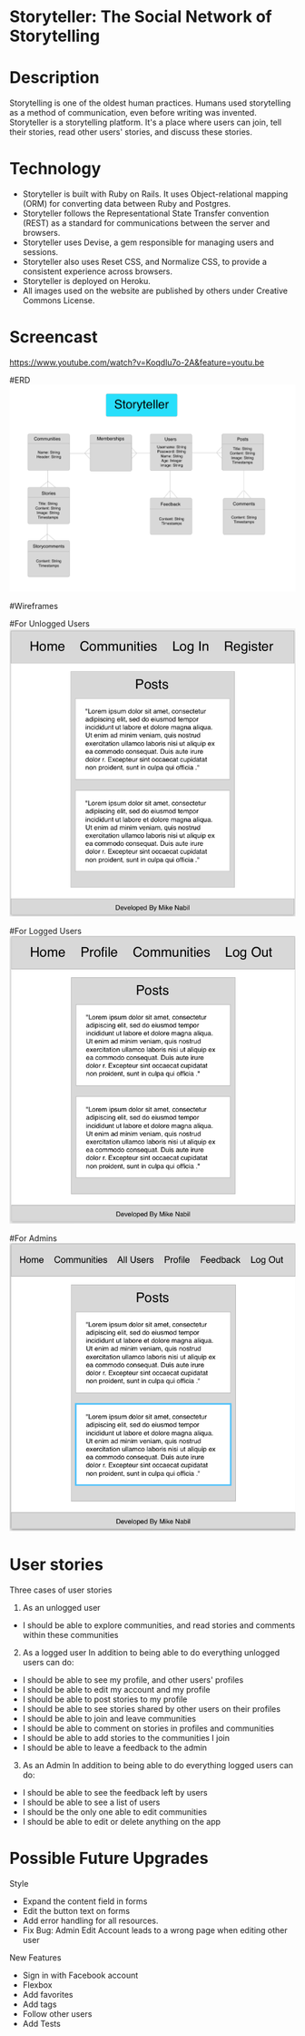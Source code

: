 # Storyteller: The Social Network of Storytelling

# Description
Storytelling is one of the oldest human practices. Humans used storytelling as a method of communication, even before writing was invented.
Storyteller is a storytelling platform. It's a place where users can join, tell their stories, read other users' stories, and discuss these stories.

# Technology
- Storyteller is built with Ruby on Rails. It uses Object-relational mapping (ORM) for converting data between Ruby and Postgres.
- Storyteller follows the Representational State Transfer convention (REST) as a standard for communications between the server and browsers.
- Storyteller uses Devise, a gem responsible for managing users and sessions.
- Storyteller also uses Reset CSS, and Normalize CSS, to provide a consistent experience across browsers.
- Storyteller is deployed on Heroku.
- All images used on the website are published by others under Creative Commons License. 

# Screencast
https://www.youtube.com/watch?v=Koqdlu7o-2A&feature=youtu.be

#ERD
![Storyteller-ERD](./planning/erd.png?raw=true "ERD")

#Wireframes

#For Unlogged Users
![wireframe-unlogged](./planning/unlogged.png?raw=true "wireframe-unlogged")

#For Logged Users
![wireframe-logged](./planning/logged.png?raw=true "wireframe-logged")

#For Admins
![wireframe-admin](./planning/admin.png?raw=true "wireframe-admin")

# User stories
Three cases of user stories

1. As an unlogged user
  - I should be able to explore communities, and read stories and comments within these communities

2. As a logged user
  In addition to being able to do everything unlogged users can do:
  - I should be able to see my profile, and other users' profiles
  - I should be able to edit my account and my profile
  - I should be able to post stories to my profile
  - I should be able to see stories shared by other users on their profiles
  - I should be able to join and leave communities
  - I should be able to comment on stories in profiles and communities
  - I should be able to add stories to the communities I join
  - I should be able to leave a feedback to the admin

3. As an Admin
  In addition to being able to do everything logged users can do:
  - I should be able to see the feedback left by users
  - I should be able to see a list of users
  - I should be the only one able to edit communities
  - I should be able to edit or delete anything on the app

# Possible Future Upgrades
Style
- Expand the content field in forms
- Edit the button text on forms
- Add error handling for all resources.
- Fix Bug: Admin Edit Account leads to a wrong page when editing other user

New Features
- Sign in with Facebook account
- Flexbox
- Add favorites
- Add tags
- Follow other users
- Add Tests
